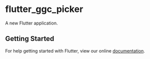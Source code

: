 # flutter_ggc_picker

A new Flutter application.

## Getting Started

For help getting started with Flutter, view our online
[documentation](https://flutter.io/).
